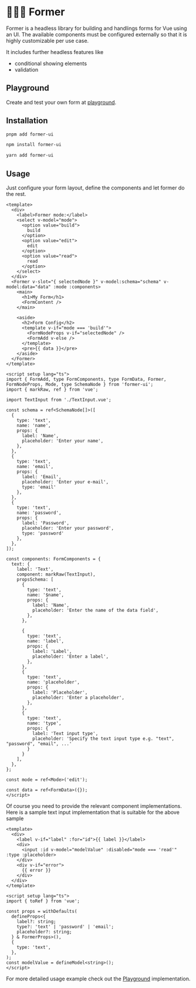 # 👩🏾‍🌾 Former

Former is a headless library for building and handlings forms for Vue using an UI. The available components must be configured externally so that it is highly customizable per use case.

It includes further headless features like

- conditional showing elements
- validation

## Playground

Create and test your own form at [playground](https://geprog.github.io/former).

## Installation

```bash
pnpm add former-ui
```

```bash
npm install former-ui
```

```bash
yarn add former-ui
```

## Usage

Just configure your form layout, define the components and let former do the rest.

```vue
<template>
  <div>
    <label>Former mode:</label>
    <select v-model="mode">
      <option value="build">
        build
      </option>
      <option value="edit">
        edit
      </option>
      <option value="read">
        read
      </option>
    </select>
  </div>
  <Former v-slot="{ selectedNode }" v-model:schema="schema" v-model:data="data" :mode :components>
    <main>
      <h1>My Form</h1>
      <FormContent />
    </main>

    <aside>
      <h2>Form Config</h2>
      <template v-if="mode === 'build'">
        <FormNodeProps v-if="selectedNode" />
        <FormAdd v-else />
      </template>
      <pre>{{ data }}</pre>
    </aside>
  </Former>
</template>

<script setup lang="ts">
import { FormAdd, type FormComponents, type FormData, Former, FormNodeProps, Mode, type SchemaNode } from 'former-ui';
import { markRaw, ref } from 'vue';

import TextInput from './TextInput.vue';

const schema = ref<SchemaNode[]>([
  {
    type: 'text',
    name: 'name',
    props: {
      label: 'Name',
      placeholder: 'Enter your name',
    },
  },
  {
    type: 'text',
    name: 'email',
    props: {
      label: 'Email',
      placeholder: 'Enter your e-mail',
      type: 'email'
    },
  },
  {
    type: 'text',
    name: 'password',
    props: {
      label: 'Password',
      placeholder: 'Enter your password',
      type: 'password'
    },
  },
]);

const components: FormComponents = {
  text: {
    label: 'Text',
    component: markRaw(TextInput),
    propsSchema: [
      {
        type: 'text',
        name: '$name',
        props: {
          label: 'Name',
          placeholder: 'Enter the name of the data field',
        },
      },

      {
        type: 'text',
        name: 'label',
        props: {
          label: 'Label',
          placeholder: 'Enter a label',
        },
      },
      {
        type: 'text',
        name: 'placeholder',
        props: {
          label: 'Placeholder',
          placeholder: 'Enter a placeholder',
        },
      },
      {
        type: 'text',
        name: 'type',
        props: {
          label: 'Text input type',
          placeholder: 'Specify the text input type e.g. "text", "password", "email", ...'
        }
      }
    ],
  },
};

const mode = ref<Mode>('edit');

const data = ref<FormData>({});
</script>
```

Of course you need to provide the relevant component implementations.
Here is a sample text input implementation that is suitable for the above sample

```vue
<template>
  <div>
    <label v-if="label" :for="id">{{ label }}</label>
    <div>
      <input :id v-model="modelValue" :disabled="mode === 'read'" :type :placeholder>
    </div>
    <div v-if="error">
      {{ error }}
    </div>
  </div>
</template>

<script setup lang="ts">
import { toRef } from 'vue';

const props = withDefaults(
  defineProps<{
    label?: string;
    type?: 'text' | 'password' | 'email';
    placeholder?: string;
  } & FormerProps>(),
  {
    type: 'text',
  },
);
const modelValue = defineModel<string>();
</script>
```

For more detailed usage example check out the [Playground](https://github.com/geprog/former/blob/main/packages/former/src/Playground.vue) implementation.

